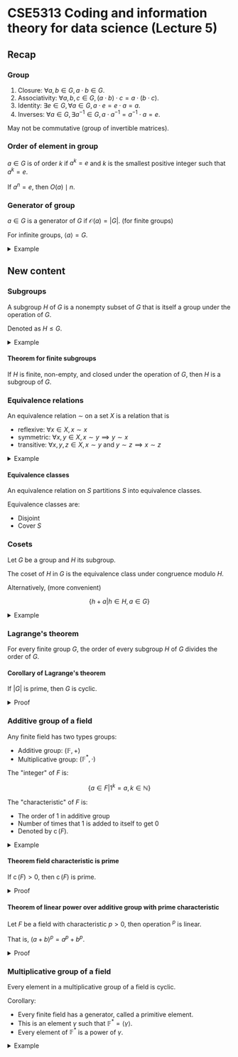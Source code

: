 # CSE5313 Coding and information theory for data science (Lecture 5)

## Recap

### Group

1. Closure: $\forall a,b\in G, a\cdot b\in G$.
2. Associativity: $\forall a,b,c\in G, (a\cdot b)\cdot c=a\cdot (b\cdot c)$.
3. Identity: $\exists e\in G, \forall a\in G, a\cdot e=e\cdot a=a$.
4. Inverses: $\forall a\in G, \exists a^{-1}\in G, a\cdot a^{-1}=a^{-1}\cdot a=e$.

May not be commutative (group of invertible matrices).

### Order of element in group

$a\in G$ is of order $k$ if $a^k=e$ and $k$ is the smallest positive integer such that $a^k=e$.

If $a^n=e$, then $O(a)\mid n$.

### Generator of group

$a\in G$ is a generator of $G$ if $\mathcal{O}(a)=|G|$. (for finite groups)

For infinite groups, $\langle a\rangle=G$.

<details>
<summary>Example</summary>

$(\mathbb{Z}_n,+)$ has generator $1$.

$(\mathbb{Z}_8^*,\cdot)$ has generator $3$. (Recall $\mathbb{Z}_8^*=\{x\in\mathbb{Z}_8:gcd(x,8)=1\}$. for multiplicative inverse.)

</details>

## New content

### Subgroups

A subgroup $H$ of $G$ is a nonempty subset of $G$ that is itself a group under the operation of $G$.

Denoted as $H\leq G$.

<details>
<summary>Example</summary>

$(\mathbb{Z}_6,+)$ has subgroups $H=(\{0,2,4\},+)$.

Only need to check three:

- non-empty
- closure
- finite

</details>

#### Theorem for finite subgroups

If $H$ is finite, non-empty, and closed under the operation of $G$, then $H$ is a subgroup of $G$.

### Equivalence relations

An equivalence relation $\sim$ on a set $X$ is a relation that is

- reflexive: $\forall x\in X, x\sim x$
- symmetric: $\forall x,y\in X, x\sim y\implies y\sim x$
- transitive: $\forall x,y,z\in X, x\sim y\text{ and } y\sim z\implies x\sim z$

<details>
<summary>Example</summary>

Let $S$ be points on land, and $a\sim b$ if $a$ and $b$ are connected by land.

</details>

#### Equivalence classes

An equivalence relation on $S$ partitions $S$ into equivalence classes.

Equivalence classes are:

- Disjoint
- Cover $S$

### Cosets

Let $G$ be a group and $H$ its subgroup.

The coset of $H$ in $G$ is the equivalence class under congruence modulo $H$.

Alternatively, (more convenient)

$$
\{h+a|h\in H,a\in G\}
$$

<details>
<summary>Example</summary>

Let $G=(\mathbb{Z}_6,+)$ and $H=(\{0,2,4\},+)$.

Define the equivalence relation on $G$ as:

$a\sim b$ if $a+b^{-1}\in H$ (congruence modulo $H$)

To find the equivalence classes of this relation for $G=(\mathbb{Z}_6,+)$ and $H=(\{0,2,4\},+)$, we have:

- $0\sim 0, 0\sim 2, 0\sim 4$
- $1\sim 1, 1\sim 3, 1\sim 5$

</details>

### Lagrange's theorem

For every finite group $G$, the order of every subgroup $H$ of $G$ divides the order of $G$.

#### Corollary of Lagrange's theorem

If $|G|$ is prime, then $G$ is cyclic.

<details>
<summary>Proof</summary>

Let $A=\{a^0=e,a,a^2,\cdots,a^{|G|-1}\}$.

$A$ is a cyclic subgroup of $G$. of order at least two.

Then $|A|||G|$.

So $|A|=|G|$.

So $A=G$.

So $G$ is cyclic.

</details>

### Additive group of a field

Any finite field has two types groups:

- Additive group: $(\mathbb{F},+)$
- Multiplicative group: $(\mathbb{F}^*,\cdot)$

The "integer" of $F$ is:

$$
\{a\in F|1^k=a,k\in\mathbb{N}\}
$$

The "characteristic" of $F$ is:

- The order of $1$ in additive group
- Number of times that $1$ is added to itself to get $0$
- Denoted by $\operatorname{c}(F)$.

<details>
<summary>Example</summary>

$\operatorname{c}(\mathbb{Z}_7)=7$.

$\operatorname{c}(\mathbb{R})=0$.

$\operatorname{c}(\mathbb{Z}_2[x] \mod x^2+x+1)=2$.

</details>

#### Theorem field characteristic is prime

If $\operatorname{c}(F)>0$, then $\operatorname{c}(F)$ is prime.

<details>
<summary>Proof</summary>

Suppose $\operatorname{c}(F)=mn$, then $0=\sum_{i=0}^{m-1}1\cdot\sum_{j=0}^{n-1}1=0$.

So $m$ or $n$ must be $0$.

So $\operatorname{c}(F)$ is prime.

</details>

#### Theorem of linear power over additive group with prime characteristic

Let $F$ be a field with characteristic $p>0$, then operation $^p$ is linear.

That is, $(a+b)^p=a^p+b^p$.

<details>
<summary>Proof</summary>

$$
(a+b)^p=\sum_{i=0}^p \binom{p}{i} a^i b^{p-i}
$$

$$
\begin{aligned}
\binom{p}{i}&=\frac{p!}{i!(p-i)!}\\
&=\frac{p(p-1)\cdots(p-i+1)}{i(i-1)\cdots 1}
\end{aligned}
$$

> Informally, $p$ divides the numerator but not the denominator. So the whole fraction is an integer.

Since $\binom{p}{i}$ is an integer of $F$ except for $i=0$ and $i=p$, we have $\binom{p}{i}=0$ for $i=1,\cdots,p-1$.

So $(a+b)^p=a^p+b^p$.

</details>

### Multiplicative group of a field

Every element in a multiplicative group of a field is cyclic.

Corollary:

- Every finite field has a generator, called a primitive element.
- This is an element $\gamma$ such that $\mathbb{F}^*=\langle \gamma\rangle$.
- Every element of $\mathbb{F}^*$ is a power of $\gamma$.

<details>
<summary>Example</summary>

Build $F_16=\mathbb{Z}_2[\zeta] \mod \zeta^4+\zeta+1$.

The elements are:

| Power of $\zeta$ | Element | As vector in $\mathbb{Z}_2^4$ |
|---|---|---|
| 0 | 0 | (0,0,0,0) |
| 1 | 1 | (1,0,0,0) |
| 2 | $\zeta$ | (0,1,0,0) |
| 3 | $\zeta^2$ | (0,0,1,0) |
| 4 | $\zeta^3$ | (0,0,0,1) |
| 5 | $\zeta+1$ | (1,1,0,0) |
| 6 | $\zeta^2+\zeta$ | (0,1,1,0) |
| 7 | $\zeta^3+\zeta^2$ | (0,0,1,1) |
| 8 | $\zeta^3+\zeta^2+1$ | (1,1,1,0) |

The primitive element is $\zeta$.

### Vector spaces and subspaces over finite fields

$\mathbb{F}^n$ is a vector space over $\mathbb{F}$.

With point-wise vector addition and scalar multiplication.

<details>
<summary>Example</summary>

$\mathbb{F}_2^4$ is a vector space over $\mathbb{F}_2$.

Let $v=\begin{pmatrix}
1 & 1 & 1 & 1
\end{pmatrix}$

Then $v$ is a vector in $\mathbb{F}_2^4$ that's "orthogonal" to itself.

$v\cdot v=1+1+1+1=4=0$ in $\mathbb{F}_2$.

In general field, the dual space and space may intersect non-trivially.

</details>

Let $V$ be a subspace of $\mathbb{F}^n$.

$V$ is a subgroup of $\mathbb{F}^n$ under vector addition.

- Apply the theorem: If $H$ is finite, non-empty, and closed under the operation of $G$, then $H$ is a subgroup of $G$.

> Is every subgroup of $\mathbb{F}^n$ a subspace?

Cosets in this definition are called Affine subspaces.
